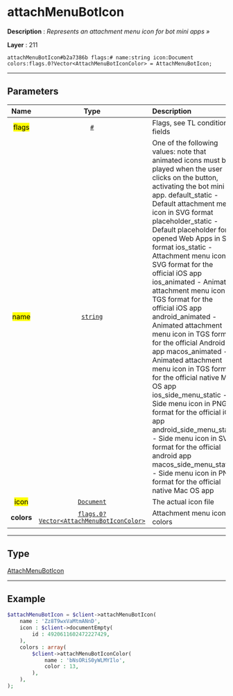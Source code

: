 # attachMenuBotIcon

**Description** : *Represents an attachment menu icon for bot mini apps »*

**Layer** : 211

```tl
attachMenuBotIcon#b2a7386b flags:# name:string icon:Document colors:flags.0?Vector<AttachMenuBotIconColor> = AttachMenuBotIcon;
```

---

## Parameters

| Name | Type | Description |
| :---: | :---: | :--- |
| <mark>flags</mark> | [`#`](type/#) | Flags, see TL conditional fields |
| <mark>name</mark> | [`string`](type/string) | One of the following values: note that animated icons must be played when the user clicks on the button, activating the bot mini app. default_static - Default attachment menu icon in SVG format placeholder_static - Default placeholder for opened Web Apps in SVG format ios_static - Attachment menu icon in SVG format for the official iOS app ios_animated - Animated attachment menu icon in TGS format for the official iOS app android_animated - Animated attachment menu icon in TGS format for the official Android app macos_animated - Animated attachment menu icon in TGS format for the official native Mac OS app ios_side_menu_static - Side menu icon in PNG format for the official iOS app android_side_menu_static - Side menu icon in SVG format for the official android app macos_side_menu_static - Side menu icon in PNG format for the official native Mac OS app |
| <mark>icon</mark> | [`Document`](type/Document) | The actual icon file |
| **colors** | [`flags.0?Vector<AttachMenuBotIconColor>`](type/AttachMenuBotIconColor) | Attachment menu icon colors |

---

## Type

[AttachMenuBotIcon](type/AttachMenuBotIcon)

---

## Example

```php
$attachMenuBotIcon = $client->attachMenuBotIcon(
	name : 'Zz8T9wxVaMtmANnD',
	icon : $client->documentEmpty(
		id : 4920611602472227429,
	),
	colors : array(
		$client->attachMenuBotIconColor(
			name : 'bNsORiS0yWLMYIlo',
			color : 13,
		),
	),
);
```